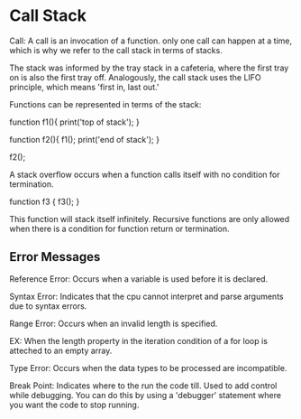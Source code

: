 # Call Stack

Call:
A call is  an invocation of a function. only one call can happen at a time, which is why we refer to the call stack in terms of stacks.  

The stack was informed by the tray stack in a cafeteria, where the first tray on is also the first tray off. Analogously, the call stack uses the LIFO principle, which means 'first in, last out.'

Functions can be represented in terms of the stack:

function f1(){
  print('top of stack');
}

function f2(){
  f1();
  print('end of stack');
}

f2();

A stack overflow occurs when a function calls itself with no condition for termination.

function f3 {
  f3();
}

This function will stack itself infinitely. Recursive functions are only allowed when there is a condition for function return or termination.

## Error Messages

Reference Error:
Occurs when a variable is used before it is declared.

Syntax Error:
Indicates that the cpu cannot interpret and parse arguments due to syntax errors.

Range Error:
Occurs when an invalid length is specified.

EX: When the length property in the iteration condition of a for loop is atteched to an empty array.

Type Error:
Occurs when the data types to be processed are incompatible.  

Break Point:
Indicates where to the run the code till.  Used to add control while debugging.  You can do this by using a 'debugger' statement where you want the code to stop running.  




